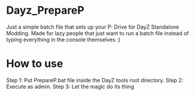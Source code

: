 # Dayz_PrepareP
Just a simple batch file that sets up your P: Drive for DayZ Standalone Modding.
Made for lazy people that just want to run a batch file instead of typing everything in the console themselves :)

# How to use
Step 1: Put PrepareP.bat file inside the DayZ tools root directory.
Step 2: Execute as admin.
Step 3: Let the magic do its thing
